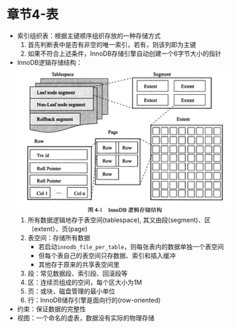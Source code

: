 # 章节4-表

- 索引组织表：根据主键顺序组织存放的一种存储方式
    1. 首先判断表中是否有非空的唯一索引，若有，则该列即为主键
    2. 如果不符合上述条件，InnoDB存储引擎自动创建一个6字节大小的指针
- InnoDB逻辑存储结构：
    ![xx](https://raw.githubusercontent.com/erenming/reading-books/master/inside-mysql/images/WX20190429-231302@2x.png)
    1. 所有数据逻辑地存于表空间(tablespace), 其又由段(segment)、区（extent）、页(page)
    2. 表空间：存储所有数据
        - 若启动`innodb_file_per_table`，则每张表内的数据单独一个表空间
        - 但每个表自己的表空间只存数据、索引和插入缓冲
        - 其他存于原来的共享表空间里
    3. 段：常见数据段、索引段、回滚段等
    4. 区：连续页组成的空间，每个区大小为1M
    5. 页：或块，磁盘管理的最小单位
    6. 行：InnoDB储存引擎是面向行的(row-oriented)
- 约束：保证数据的完整性
- 视图：一个命名的虚表，数据没有实际的物理存储